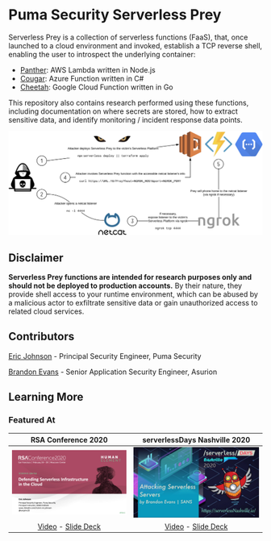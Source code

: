 # Puma Security Serverless Prey

Serverless Prey is a collection of serverless functions (FaaS), that, once launched to a cloud environment and invoked, establish a TCP reverse shell, enabling the user to introspect the underlying container:

* [Panther](panther): AWS Lambda written in Node.js
* [Cougar](cougar): Azure Function written in C#
* [Cheetah](cheetah): Google Cloud Function written in Go

This repository also contains research performed using these functions, including documentation on where secrets are stored, how to extract sensitive data, and identify monitoring / incident response data points.

![Diagram](docs/diagram.png "Diagram")

## Disclaimer

**Serverless Prey functions are intended for research purposes only and should not be deployed to production accounts.** By their nature, they provide shell access to your runtime environment, which can be abused by a malicious actor to exfiltrate sensitive data or gain unauthorized access to related cloud services.

## Contributors

[Eric Johnson](https://github.com/ejohn20) - Principal Security Engineer, Puma Security

[Brandon Evans](https://github.com/BrandonE) - Senior Application Security Engineer, Asurion

## Learning More

### Featured At

RSA Conference 2020                                                                                                                                                                     |  serverlessDays Nashville 2020
:--------------------------------------------------------------------------------------------------------------------------------------------------------------------------------------:|:---------------------------------------------------------------------------------------------------------------------------------------------------------------------:
[![Defending Serverless Infrastructure in the Cloud - Eric Johnson](docs/rsac-2020-defending-serverless-infrastructure-in-the-cloud.png)](https://www.youtube.com/watch?v=tlZ2PIXTHxc)  |  [![Attacking Serverless Servers - Brandon Evans](docs/serverlessdays-nashville-2020-attacking-serverless-servers.jpg)](https://www.youtube.com/watch?v=SV69iUrYlTQ)
[Video](https://www.youtube.com/watch?v=tlZ2PIXTHxc) - [Slide Deck](docs/rsac-2020-defending-serverless-infrastructure-in-the-cloud.pdf)                                                |  [Video](https://www.youtube.com/watch?v=SV69iUrYlTQ) - [Slide Deck](docs/serverlessdays-nashville-2020-attacking-serverless-servers.pdf)